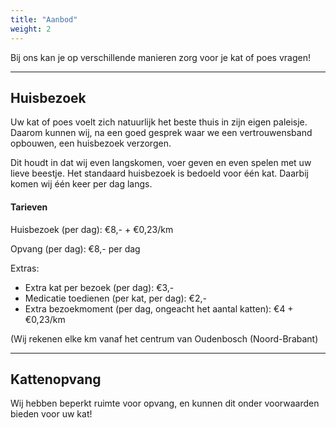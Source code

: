 ```yaml
---
title: "Aanbod"
weight: 2
---
```


Bij ons kan je op verschillende manieren zorg voor je kat of poes vragen!

---

## Huisbezoek

Uw kat of poes voelt zich natuurlijk het beste thuis in zijn eigen paleisje. Daarom kunnen wij, na een goed gesprek waar we een vertrouwensband opbouwen, een huisbezoek verzorgen.

Dit houdt in dat wij even langskomen, voer geven en even spelen met uw lieve beestje. Het standaard huisbezoek is bedoeld voor één kat. Daarbij komen wij één keer per dag langs.

#### Tarieven

Huisbezoek (per dag): €8,- + €0,23/km

Opvang (per dag): €8,- per dag

Extras:

- Extra kat per bezoek (per dag): €3,-
- Medicatie toedienen (per kat, per dag): €2,-
- Extra bezoekmoment (per dag, ongeacht het aantal katten): €4 + €0,23/km

(Wij rekenen elke km vanaf het centrum van Oudenbosch (Noord-Brabant)

---

## Kattenopvang

Wij hebben beperkt ruimte voor opvang, en kunnen dit onder voorwaarden bieden voor uw kat!
